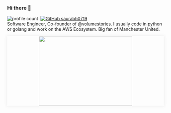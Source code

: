 ### Hi there 👋
![profile count](https://komarev.com/ghpvc/?username=saurabh0719&color=blue)&nbsp;
[![GitHub saurabh0719](https://img.shields.io/github/followers/saurabh0719?label=follow&style=social)](https://github.com/saurabh0719)&nbsp;
<br>
Software Engineer, Co-founder of [@volumestories](https://www.volumestories.com/). I usually code in python or golang and work on the AWS Ecosystem. Big fan of Manchester United. 

<p align="center" style="box-shadow:0 0 10px 2px rgba(0,0,0,0.06);">
<img class="text-center" src="https://media.giphy.com/media/ui9twqrw0GSA0/giphy.gif" width="300" height="225" />
  </p>
  <br>
  

